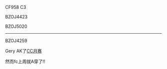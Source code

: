 CF958 C3

BZOJ4423

BZOJ5020

----

BZOJ4259

Gery AK了[CC月赛](https://www.codechef.com/APRIL18B)

然而fc上周就A穿了!!
